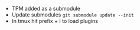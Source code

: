 - TPM added as a submodule 
- Update submodules
`git submodule update --init`
- In tmux hit prefix + I to load plugins
